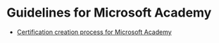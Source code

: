 # Guidelines for Microsoft Academy

- [Certification creation process for Microsoft Academy](https://github.com/microsoft-dx/msp-fundamentals/tree/master/MicrosoftAcademy/certifications.md)
